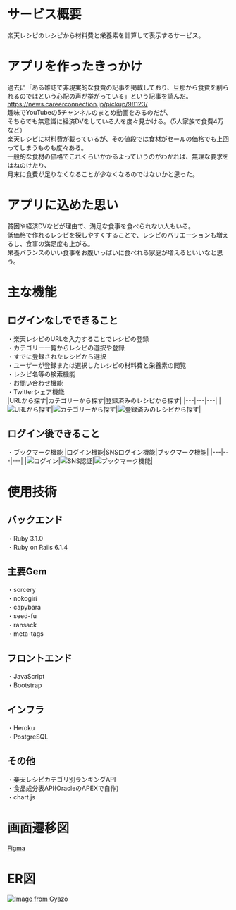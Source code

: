 # サービス概要
楽天レシピのレシピから材料費と栄養素を計算して表示するサービス。

# アプリを作ったきっかけ
過去に「ある雑誌で非現実的な食費の記事を掲載しており、旦那から食費を削られるのではという心配の声が挙がっている」という記事を読んだ。  
https://news.careerconnection.jp/pickup/98123/  
趣味でYouTubeの5チャンネルのまとめ動画をみるのだが、  
そちらでも無意識に経済DVをしている人を度々見かける。（5人家族で食費4万など）  
楽天レシピに材料費が載っているが、その値段では食材がセールの価格でも上回ってしまうものも度々ある。  
一般的な食材の価格でこれくらいかかるよっていうのがわかれば、無理な要求をはねのけたり、  
月末に食費が足りなくなることが少なくなるのではないかと思った。

# アプリに込めた思い
貧困や経済DVなどが理由で、満足な食事を食べられない人もいる。  
低価格で作れるレシピを探しやすくすることで、レシピのバリエーションも増えるし、食事の満足度も上がる。  
栄養バランスのいい食事をお腹いっぱいに食べれる家庭が増えるといいなと思う。

# 主な機能
## ログインなしでできること
・楽天レシピのURLを入力することでレシピの登録  
・カテゴリー一覧からレシピの選択や登録  
・すでに登録されたレシピから選択  
・ユーザーが登録または選択したレシピの材料費と栄養素の閲覧  
・レシピ名等の検索機能  
・お問い合わせ機能  
・Twitterシェア機能  
|URLから探す|カテゴリーから探す|登録済みのレシピから探す|
|---|---|---|
|![URLから探す](https://user-images.githubusercontent.com/89208789/163760370-259bb5b0-e0e1-4770-a6fd-fd366c54d61c.gif)|![カテゴリーから探す](https://user-images.githubusercontent.com/89208789/163760393-72426f81-0431-4973-89f2-6f6d98007d02.gif)|![登録済みのレシピから探す](https://user-images.githubusercontent.com/89208789/163760400-d4042f7e-89ad-4b52-b997-eb0db94312b7.gif)|  

## ログイン後できること
・ブックマーク機能
|ログイン機能|SNSログイン機能|ブックマーク機能|
|---|---|---|
|![ログイン](https://user-images.githubusercontent.com/89208789/163764019-ee3fb53b-9470-40a4-9a49-66dd7a912ef6.gif)|![SNS認証](https://user-images.githubusercontent.com/89208789/163764016-523f0c42-0ed0-4a9b-9c15-8ed799a45a03.gif)|![ブックマーク機能](https://user-images.githubusercontent.com/89208789/163764022-c985506d-8bed-417d-9d03-e8907424f317.gif)|  
# 使用技術
## バックエンド
・Ruby 3.1.0  
・Ruby on Rails 6.1.4

## 主要Gem
・sorcery  
・nokogiri  
・capybara  
・seed-fu  
・ransack  
・meta-tags  

## フロントエンド
・JavaScript  
・Bootstrap

## インフラ
・Heroku  
・PostgreSQL

## その他
・楽天レシピカテゴリ別ランキングAPI  
・食品成分表API(OracleのAPEXで自作)  
・chart.js

# 画面遷移図
[Figma](https://www.figma.com/file/DEMJHv3GKw0BrKaWAQhvK5/%E3%82%B9%E3%83%9E%E3%83%9B?node-id=2%3A10)

# ER図
[![Image from Gyazo](https://i.gyazo.com/378a1a9865749ad4db63637b29ca9cf0.png)](https://gyazo.com/378a1a9865749ad4db63637b29ca9cf0)
